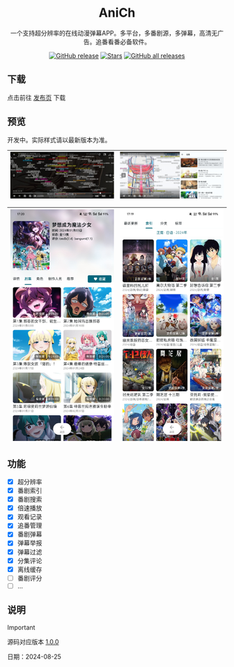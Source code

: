 <h1 align="center">AniCh</h1>

<p align="center">一个支持超分辨率的在线动漫弹幕APP。多平台，多番剧源，多弹幕，高清无广告。追番看番必备软件。</p>

<div align="center">

[![GitHub release](https://img.shields.io/github/v/release/Sle2p/AniCh)](https://github.com/Sle2p/AniCh/releases/latest)
[![Stars](https://img.shields.io/github/stars/Sle2p/AniCh)](https://github.com/Sle2p/AniCh/stargazers)
[![GitHub all releases](https://img.shields.io/github/downloads/Sle2p/AniCh/total)](https://github.com/Sle2p/AniCh/releases/latest)

</div>

## 下载

点击前往 [发布页](https://github.com/Sle2p/AniCh/releases/latest) 下载

## 预览
开发中。实际样式请以最新版本为准。

| ![1](./screenshots/1.jpg) | ![2](./screenshots/2.jpg) |
| ---- | ---- |

| ![3](./screenshots/3.jpg) | ![4](./screenshots/4.jpg) |
| ---- | ---- |

## 功能

- [x] 超分辨率
- [x] 番剧索引
- [x] 番剧搜索
- [x] 倍速播放
- [x] 观看记录
- [x] 追番管理
- [x] 番剧弹幕
- [x] 弹幕举报
- [x] 弹幕过滤
- [x] 分集评论
- [x] 离线缓存
- [ ] 番剧评分
- [ ] ...

## 说明

> [!IMPORTANT]
> 源码对应版本 [1.0.0](https://github.com/Sle2p/AniCh/releases/tag/1.0.0)
>
> 日期：2024-08-25